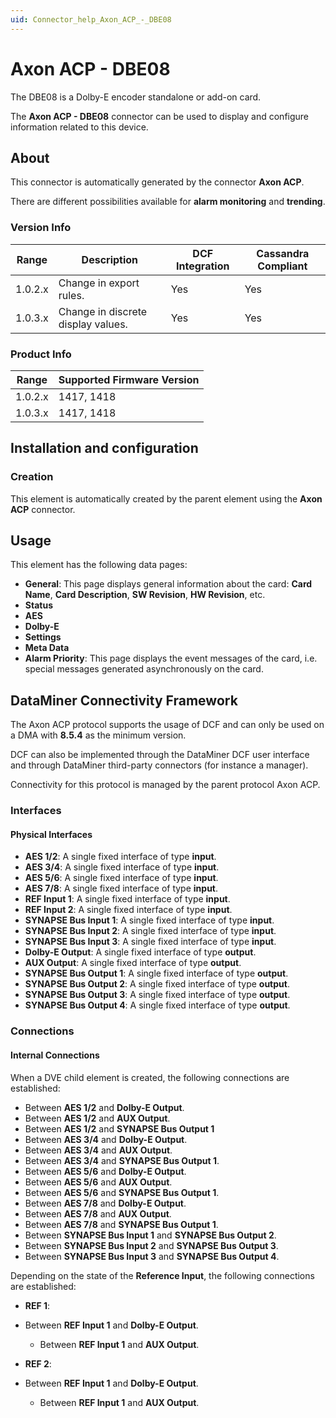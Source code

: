 ```yaml
---
uid: Connector_help_Axon_ACP_-_DBE08
---
```


# Axon ACP - DBE08

The DBE08 is a Dolby-E encoder standalone or add-on card.

The **Axon ACP - DBE08** connector can be used to display and configure information related to this device.

## About

This connector is automatically generated by the connector **Axon ACP**.

There are different possibilities available for **alarm monitoring** and **trending**.

### Version Info

| Range     | Description                        | DCF Integration     | Cassandra Compliant     |
|------------------|------------------------------------|---------------------|-------------------------|
| 1.0.2.x          | Change in export rules.            | Yes                 | Yes                     |
| 1.0.3.x          | Change in discrete display values. | Yes                 | Yes                     |

### Product Info

| Range | Supported Firmware Version |
|------------------|-----------------------------|
| 1.0.2.x          | 1417, 1418                  |
| 1.0.3.x          | 1417, 1418                  |

## Installation and configuration

### Creation

This element is automatically created by the parent element using the **Axon ACP** connector.

## Usage

This element has the following data pages:

- **General**: This page displays general information about the card: **Card Name**, **Card Description**, **SW Revision**, **HW Revision**, etc.
- **Status**
- **AES**
- **Dolby-E**
- **Settings**
- **Meta Data**
- **Alarm Priority**: This page displays the event messages of the card, i.e. special messages generated asynchronously on the card.

## DataMiner Connectivity Framework

The Axon ACP protocol supports the usage of DCF and can only be used on a DMA with **8.5.4** as the minimum version.

DCF can also be implemented through the DataMiner DCF user interface and through DataMiner third-party connectors (for instance a manager).

Connectivity for this protocol is managed by the parent protocol Axon ACP.

### Interfaces

#### Physical Interfaces

- **AES 1/2**: A single fixed interface of type **input**.
- **AES 3/4**: A single fixed interface of type **input**.
- **AES 5/6**: A single fixed interface of type **input**.
- **AES 7/8**: A single fixed interface of type **input**.
- **REF Input 1**: A single fixed interface of type **input**.
- **REF Input 2**: A single fixed interface of type **input**.
- **SYNAPSE Bus Input 1**: A single fixed interface of type **input**.
- **SYNAPSE Bus Input 2**: A single fixed interface of type **input**.
- **SYNAPSE Bus Input 3**: A single fixed interface of type **input**.
- **Dolby-E Output**: A single fixed interface of type **output**.
- **AUX Output**: A single fixed interface of type **output**.
- **SYNAPSE Bus Output 1**: A single fixed interface of type **output**.
- **SYNAPSE Bus Output 2**: A single fixed interface of type **output**.
- **SYNAPSE Bus Output 3**: A single fixed interface of type **output**.
- **SYNAPSE Bus Output 4**: A single fixed interface of type **output**.

### Connections

#### Internal Connections

When a DVE child element is created, the following connections are established:

- Between **AES 1/2** and **Dolby-E Output**.
- Between **AES 1/2** and **AUX Output**.
- Between **AES 1/2** and **SYNAPSE Bus Output 1**
- Between **AES 3/4** and **Dolby-E Output**.
- Between **AES 3/4** and **AUX Output**.
- Between **AES 3/4** and **SYNAPSE Bus Output 1**.
- Between **AES 5/6** and **Dolby-E Output**.
- Between **AES 5/6** and **AUX Output**.
- Between **AES 5/6** and **SYNAPSE Bus Output 1**.
- Between **AES 7/8** and **Dolby-E Output**.
- Between **AES 7/8** and **AUX Output**.
- Between **AES 7/8** and **SYNAPSE Bus Output 1**.
- Between **SYNAPSE Bus Input 1** and **SYNAPSE Bus Output 2**.
- Between **SYNAPSE Bus Input 2** and **SYNAPSE Bus Output 3**.
- Between **SYNAPSE Bus Input 3** and **SYNAPSE Bus Output 4**.

Depending on the state of the **Reference Input**, the following connections are established:

- **REF 1**:

- Between **REF Input 1** and **Dolby-E Output**.
  - Between **REF Input 1** and **AUX Output**.

- **REF 2**:

- Between **REF Input 1** and **Dolby-E Output**.
  - Between **REF Input 1** and **AUX Output**.
